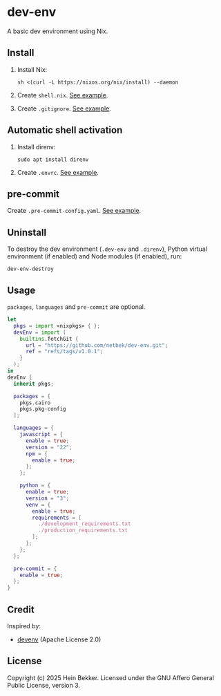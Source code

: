 # dev-env

A basic dev environment using Nix.

## Install

1. Install Nix:

    ```shell
    sh <(curl -L https://nixos.org/nix/install) --daemon
    ```

2. Create `shell.nix`. [See example](#usage).

3. Create `.gitignore`. [See example](.gitignore).

## Automatic shell activation

1. Install direnv:

    ```shell
    sudo apt install direnv
    ```

2. Create `.envrc`. [See example](.envrc).

## pre-commit

Create `.pre-commit-config.yaml`. [See example](.pre-commit-config.yaml).

## Uninstall

To destroy the dev environment (`.dev-env` and `.direnv`), Python virtual environment (if enabled) and Node modules (if enabled), run:

```shell
dev-env-destroy
```

## Usage

`packages`, `languages` and `pre-commit` are optional.

```nix
let
  pkgs = import <nixpkgs> { };
  devEnv = import (
    builtins.fetchGit {
      url = "https://github.com/netbek/dev-env.git";
      ref = "refs/tags/v1.0.1";
    }
  );
in
devEnv {
  inherit pkgs;

  packages = [
    pkgs.cairo
    pkgs.pkg-config
  ];

  languages = {
    javascript = {
      enable = true;
      version = "22";
      npm = {
        enable = true;
      };
    };

    python = {
      enable = true;
      version = "3";
      venv = {
        enable = true;
        requirements = [
          ./development_requirements.txt
          ./production_requirements.txt
        ];
      };
    };
  };

  pre-commit = {
    enable = true;
  };
}
```

## Credit

Inspired by:

- [devenv](https://github.com/cachix/devenv) (Apache License 2.0)

## License

Copyright (c) 2025 Hein Bekker. Licensed under the GNU Affero General Public License, version 3.
